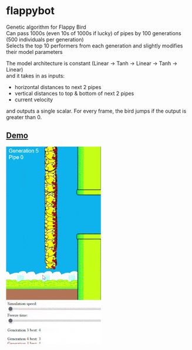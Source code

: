 # flappybot
Genetic algorithm for Flappy Bird  
Can pass 1000s (even 10s of 1000s if lucky) of pipes by 100 generations (500 individuals per generation)  
Selects the top 10 performers from each generation and slightly modifies their model parameters

The model architecture is constant (Linear -> Tanh -> Linear -> Tanh -> Linear)  
and it takes in as inputs:  
* horizontal distances to next 2 pipes
* vertical distances to top & bottom of next 2 pipes
* current velocity

and outputs a single scalar. For every frame, the bird jumps if the output is greater than 0.

## [Demo](https://rawcdn.githack.com/JentGent/flappybot/1f9fce1ba8440ae249a488cf7fa8a963e5c45140/index.html)
![demo](https://github.com/JentGent/flappybot/blob/main/demo.gif)
